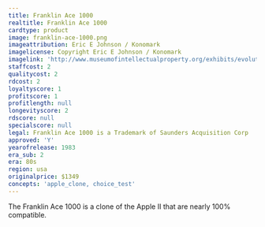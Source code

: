 ```yaml
---
title: Franklin Ace 1000
realtitle: Franklin Ace 1000
cardtype: product
image: franklin-ace-1000.png
imageattribution: Eric E Johnson / Konomark
imagelicense: Copyright Eric E Johnson / Konomark
imagelink: 'http://www.museumofintellectualproperty.org/exhibits/evolution_of_copyright.html'
staffcost: 2
qualitycost: 2
rdcost: 2
loyaltyscore: 1
profitscore: 1
profitlength: null
longevityscore: 2
rdscore: null
specialscore: null
legal: Franklin Ace 1000 is a Trademark of Saunders Acquisition Corp
approved: 'Y'
yearofrelease: 1983
era_sub: 2
era: 80s
region: usa
originalprice: $1349
concepts: 'apple_clone, choice_test'
---
```


The Franklin Ace 1000 is a clone of the Apple II that are nearly 100% compatible.
